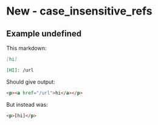 # New - case_insensitive_refs

## Example undefined

This markdown:

```markdown
[hi]

[HI]: /url

```

Should give output:

```html
<p><a href="/url">hi</a></p>
```

But instead was:

```html
<p>[hi]</p>
```

